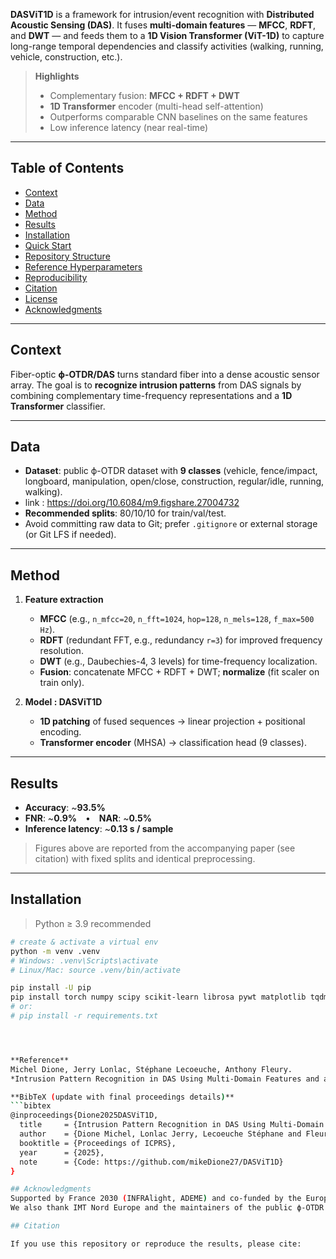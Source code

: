**DASViT1D** is a framework for intrusion/event recognition with **Distributed Acoustic Sensing (DAS)**. It fuses **multi-domain features** — **MFCC**, **RDFT**, and **DWT** — and feeds them to a **1D Vision Transformer (ViT-1D)** to capture long-range temporal dependencies and classify activities (walking, running, vehicle, construction, etc.).

> **Highlights**
> - Complementary fusion: **MFCC + RDFT + DWT**
> - **1D Transformer** encoder (multi-head self-attention)
> - Outperforms comparable CNN baselines on the same features
> - Low inference latency (near real-time)

---

## Table of Contents
- [Context](#context)
- [Data](#data)
- [Method](#method)
- [Results](#results)
- [Installation](#installation)
- [Quick Start](#quick-start)
- [Repository Structure](#repository-structure)
- [Reference Hyperparameters](#reference-hyperparameters)
- [Reproducibility](#reproducibility)
- [Citation](#citation)
- [License](#license)
- [Acknowledgments](#acknowledgments)

---

## Context
Fiber-optic **ϕ-OTDR/DAS** turns standard fiber into a dense acoustic sensor array. The goal is to **recognize intrusion patterns** from DAS signals by combining complementary time-frequency representations and a **1D Transformer** classifier.

---

## Data
- **Dataset**: public ϕ-OTDR dataset with **9 classes** (vehicle, fence/impact, longboard, manipulation, open/close, construction, regular/idle, running, walking).
- link : https://doi.org/10.6084/m9.figshare.27004732 
- **Recommended splits**: 80/10/10 for train/val/test.  
- Avoid committing raw data to Git; prefer `.gitignore` or external storage (or Git LFS if needed).

---

## Method
1) **Feature extraction**
   - **MFCC** (e.g., `n_mfcc=20`, `n_fft=1024`, `hop=128`, `n_mels=128`, `f_max=500 Hz`).
   - **RDFT** (redundant FFT, e.g., redundancy `r=3`) for improved frequency resolution.
   - **DWT** (e.g., Daubechies-4, 3 levels) for time-frequency localization.
   - **Fusion**: concatenate MFCC + RDFT + DWT; **normalize** (fit scaler on train only).

2) **Model : DASViT1D**
   - **1D patching** of fused sequences → linear projection + positional encoding.  
   - **Transformer encoder** (MHSA) → classification head (9 classes).

---

## Results
- **Accuracy**: ~**93.5%**  
- **FNR**: ~**0.9%** • **NAR**: ~**0.5%**  
- **Inference latency**: ~**0.13 s / sample**

> Figures above are reported from the accompanying paper (see citation) with fixed splits and identical preprocessing.

---

## Installation
> Python ≥ 3.9 recommended

```bash
# create & activate a virtual env
python -m venv .venv
# Windows: .venv\Scripts\activate
# Linux/Mac: source .venv/bin/activate

pip install -U pip
pip install torch numpy scipy scikit-learn librosa pywt matplotlib tqdm
# or:
# pip install -r requirements.txt




**Reference**
Michel Dione, Jerry Lonlac, Stéphane Lecoeuche, Anthony Fleury.  
*Intrusion Pattern Recognition in DAS Using Multi-Domain Features and a Transformer Network*, ICPRS, 2025.

**BibTeX (update with final proceedings details)**
```bibtex
@inproceedings{Dione2025DASViT1D,
  title     = {Intrusion Pattern Recognition in DAS Using Multi-Domain Features and a Transformer Network},
  author    = {Dione Michel, Lonlac Jerry, Lecoeuche Stéphane and Fleury Anthony},
  booktitle = {Proceedings of ICPRS},
  year      = {2025},
  note      = {Code: https://github.com/mikeDione27/DASViT1D}
}

## Acknowledgments
Supported by France 2030 (INFRAlight, ADEME) and co-funded by the European Union (NextGenerationEU).
We also thank IMT Nord Europe and the maintainers of the public ϕ-OTDR dataset (DOI: https://doi.org/10.6084/m9.figshare.27004732).

## Citation

If you use this repository or reproduce the results, please cite:

